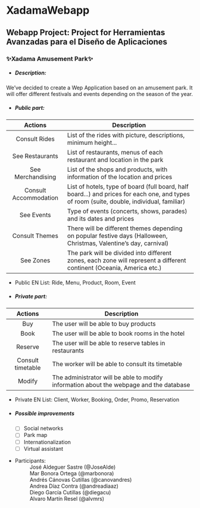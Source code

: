 # XadamaWebapp
## Webapp Project: Project for Herramientas Avanzadas para el Diseño de Aplicaciones
### :sparkles:Xadama Amusement Park:sparkles:

* ##### Description:  
We’ve decided to create a Wep Application based on an amusement park. It will offer different festivals and events depending on the season of the year.

* ##### Public part:  

Actions | Description
:-------:|------------
Consult Rides | List of the rides with picture, descriptions, minimum height...
See Restaurants | List of restaurants, menus of each restaurant and location in the park
See Merchandising | List of the shops and products, with information of the location and prices
Consult Accommodation | List of hotels, type of board (full board, half board...) and prices for each one, and types of room (suite, double, individual, familiar)
See Events | Type of events (concerts, shows, parades) and its dates and prices
Consult Themes | There will be different themes depending on popular festive days (Halloween, Christmas, Valentine’s day, carnival)  
See Zones | The park will be divided into different zones, each zone will represent a different continent (Oceania, America etc.)

* Public EN List: Ride, Menu, Product, Room, Event

* ##### Private part:  

Actions | Description
:-------:|------------
Buy | The user will be able to buy products
Book | The user will be able to book rooms in the hotel
Reserve | The user will be able to reserve tables in restaurants
Consult timetable | The worker will be able to consult its timetable
Modify | The administrator will be able to modify information about the webpage and the database  

* Private EN List: Client, Worker, Booking, Order, Promo, Reservation

* ##### Possible improvements  
  - [ ] Social networks
  - [ ] Park map
  - [ ] Internationalization
  - [ ] Virtual assistant
  
* Participants:  
&nbsp;&nbsp;&nbsp;&nbsp;&nbsp;&nbsp;&nbsp;&nbsp;&nbsp;&nbsp;José Aldeguer Sastre (@JoseAlde)  
&nbsp;&nbsp;&nbsp;&nbsp;&nbsp;&nbsp;&nbsp;&nbsp;&nbsp;&nbsp;Mar Bonora Ortega (@marbonora)  
&nbsp;&nbsp;&nbsp;&nbsp;&nbsp;&nbsp;&nbsp;&nbsp;&nbsp;&nbsp;Andrés Cánovas Cutillas (@canovandres)  
&nbsp;&nbsp;&nbsp;&nbsp;&nbsp;&nbsp;&nbsp;&nbsp;&nbsp;&nbsp;Andrea Díaz Contra (@andreadiaaz)  
&nbsp;&nbsp;&nbsp;&nbsp;&nbsp;&nbsp;&nbsp;&nbsp;&nbsp;&nbsp;Diego García Cutillas (@diegacu)  
&nbsp;&nbsp;&nbsp;&nbsp;&nbsp;&nbsp;&nbsp;&nbsp;&nbsp;&nbsp;Alvaro Martín Resel (@alvmrs)  
